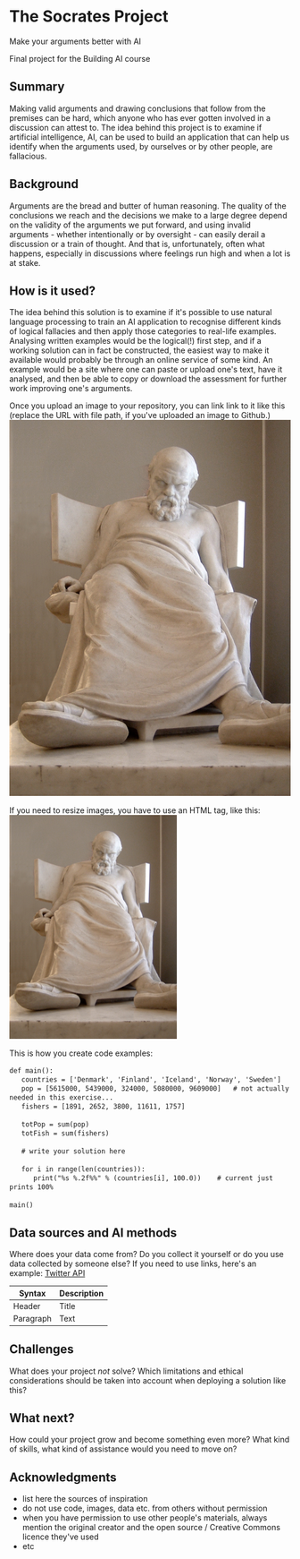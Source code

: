 <!-- This is the markdown template for the final project of the Building AI course, 
created by Reaktor Innovations and University of Helsinki. 
Copy the template, paste it to your GitHub README and edit! -->

# The Socrates Project
Make your arguments better with AI

Final project for the Building AI course

## Summary

Making valid arguments and drawing conclusions that follow from the premises can be hard, which anyone who has ever gotten involved in a discussion can attest to. 
The idea behind this project is to examine if artificial intelligence, AI, can be used to build an application that can help us identify when the arguments used, 
by ourselves or by other people, are fallacious.


## Background

Arguments are the bread and butter of human reasoning. The quality of the conclusions we reach and the decisions we make to a large degree depend on the validity
of the arguments we put forward, and using invalid arguments - whether intentionally or by oversight - can easily derail a discussion or a train of thought. And
that is, unfortunately, often what happens, especially in discussions where feelings run high and when a lot is at stake.


## How is it used?

The idea behind this solution is to examine if it's possible to use natural language processing to train an AI application to recognise different kinds of
logical fallacies and then apply those categories to real-life examples. Analysing written examples would be the logical(!) first step, and if a working solution
can in fact be constructed, the easiest way to make it available would probably be through an online service of some kind. An example would be a site where one can paste or upload one's text, have it analysed, and then be able to copy or download the assessment for further work improving one's arguments.

Once you upload an image to your repository, you can link link to it like this (replace the URL with file path, if you've uploaded an image to Github.)
![Socrates](https://github.com/ManUrHuse/socrates-ai/blob/main/MAntokolski_Death_of_Socrates.JPG)

If you need to resize images, you have to use an HTML tag, like this:
<img src="https://github.com/ManUrHuse/socrates-ai/blob/main/MAntokolski_Death_of_Socrates.JPG" width="300">

This is how you create code examples:
```
def main():
   countries = ['Denmark', 'Finland', 'Iceland', 'Norway', 'Sweden']
   pop = [5615000, 5439000, 324000, 5080000, 9609000]   # not actually needed in this exercise...
   fishers = [1891, 2652, 3800, 11611, 1757]

   totPop = sum(pop)
   totFish = sum(fishers)

   # write your solution here

   for i in range(len(countries)):
      print("%s %.2f%%" % (countries[i], 100.0))    # current just prints 100%

main()
```


## Data sources and AI methods
Where does your data come from? Do you collect it yourself or do you use data collected by someone else?
If you need to use links, here's an example:
[Twitter API](https://developer.twitter.com/en/docs)

| Syntax      | Description |
| ----------- | ----------- |
| Header      | Title       |
| Paragraph   | Text        |

## Challenges

What does your project _not_ solve? Which limitations and ethical considerations should be taken into account when deploying a solution like this?

## What next?

How could your project grow and become something even more? What kind of skills, what kind of assistance would you  need to move on? 


## Acknowledgments

* list here the sources of inspiration 
* do not use code, images, data etc. from others without permission
* when you have permission to use other people's materials, always mention the original creator and the open source / Creative Commons licence they've used
* etc
